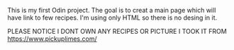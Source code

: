 This is my first Odin project.
The goal is to creat a main page which will have link to few recipes.
I'm using only HTML so there is no desing in it.

PLEASE NOTICE I DONT OWN ANY RECIPES OR PICTURE I TOOK IT FROM https://www.pickuplimes.com/ 
